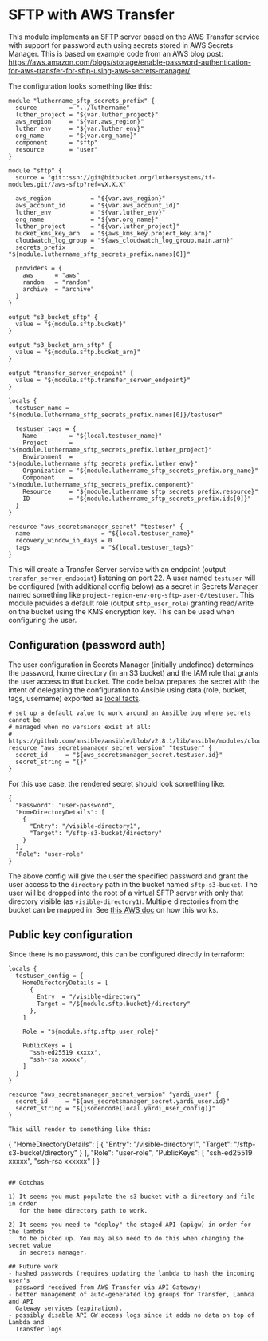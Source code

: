 # SFTP with AWS Transfer

This module implements an SFTP server based on the AWS Transfer service with
support for password auth using secrets stored in AWS Secrets Manager.  This is
based on example code from an AWS blog post:
https://aws.amazon.com/blogs/storage/enable-password-authentication-for-aws-transfer-for-sftp-using-aws-secrets-manager/

The configuration looks something like this:
```
module "luthername_sftp_secrets_prefix" {
  source         = "../luthername"
  luther_project = "${var.luther_project}"
  aws_region     = "${var.aws_region}"
  luther_env     = "${var.luther_env}"
  org_name       = "${var.org_name}"
  component      = "sftp"
  resource       = "user"
}

module "sftp" {
  source = "git::ssh://git@bitbucket.org/luthersystems/tf-modules.git//aws-sftp?ref=vX.X.X"

  aws_region           = "${var.aws_region}"
  aws_account_id       = "${var.aws_account_id}"
  luther_env           = "${var.luther_env}"
  org_name             = "${var.org_name}"
  luther_project       = "${var.luther_project}"
  bucket_kms_key_arn   = "${aws_kms_key.project_key.arn}"
  cloudwatch_log_group = "${aws_cloudwatch_log_group.main.arn}"
  secrets_prefix       = "${module.luthername_sftp_secrets_prefix.names[0]}"

  providers = {
    aws      = "aws"
    random   = "random"
    archive  = "archive"
  }
}

output "s3_bucket_sftp" {
  value = "${module.sftp.bucket}"
}

output "s3_bucket_arn_sftp" {
  value = "${module.sftp.bucket_arn}"
}

output "transfer_server_endpoint" {
  value = "${module.sftp.transfer_server_endpoint}"
}

locals {
  testuser_name = "${module.luthername_sftp_secrets_prefix.names[0]}/testuser"

  testuser_tags = {
    Name         = "${local.testuser_name}"
    Project      = "${module.luthername_sftp_secrets_prefix.luther_project}"
    Environment  = "${module.luthername_sftp_secrets_prefix.luther_env}"
    Organization = "${module.luthername_sftp_secrets_prefix.org_name}"
    Component    = "${module.luthername_sftp_secrets_prefix.component}"
    Resource     = "${module.luthername_sftp_secrets_prefix.resource}"
    ID           = "${module.luthername_sftp_secrets_prefix.ids[0]}"
  }
}

resource "aws_secretsmanager_secret" "testuser" {
  name                    = "${local.testuser_name}"
  recovery_window_in_days = 0
  tags                    = "${local.testuser_tags}"
}
```

This will create a Transfer Server service with an endpoint (output
`transfer_server_endpoint`) listening on port 22.  A user named `testuser` will
be configured (with additional config below) as a secret in Secrets Manager
named something like `project-region-env-org-sftp-user-0/testuser`.  This module
provides a default role (output `sftp_user_role`) granting read/write on the
bucket using the KMS encryption key.  This can be used when configuring the
user.

## Configuration (password auth)

The user configuration in Secrets Manager (initially undefined) determines the
password, home directory (in an S3 bucket) and the IAM role that grants the user
access to that bucket.  The code below prepares the secret with the intent of
delegating the configuration to Ansible using data (role, bucket, tags,
username) exported as [local
facts](https://docs.ansible.com/ansible/latest/user_guide/playbooks_variables.html#local-facts-facts-d).

```
# set up a default value to work around an Ansible bug where secrets cannot be
# managed when no versions exist at all:
# https://github.com/ansible/ansible/blob/v2.8.1/lib/ansible/modules/cloud/amazon/aws_secret.py#L293
resource "aws_secretsmanager_secret_version" "testuser" {
  secret_id     = "${aws_secretsmanager_secret.testuser.id}"
  secret_string = "{}"
}
```

For this use case, the rendered secret should look something like:

```
{
  "Password": "user-password",
  "HomeDirectoryDetails": [
    {
      "Entry": "/visible-directory1",
      "Target": "/sftp-s3-bucket/directory"
    }
  ],
  "Role": "user-role"
}
```

The above config will give the user the specified password and grant the user
access to the `directory` path in the bucket named `sftp-s3-bucket`.  The user
will be dropped into the root of a virtual SFTP server with only that directory
visible (as `visible-directory1`).  Multiple directories from the bucket can be
mapped in.  See [this AWS
doc](https://aws.amazon.com/blogs/storage/using-aws-sftp-logical-directories-to-build-a-simple-data-distribution-service/)
on how this works.

## Public key configuration

Since there is no password, this can be configured directly in terraform:

```
locals {
  testuser_config = {
    HomeDirectoryDetails = [
      {
        Entry  = "/visible-directory"
        Target = "/${module.sftp.bucket}/directory"
      },
    ]

    Role = "${module.sftp.sftp_user_role}"

    PublicKeys = [
      "ssh-ed25519 xxxxx",
      "ssh-rsa xxxxx",
    ]
  }
}

resource "aws_secretsmanager_secret_version" "yardi_user" {
  secret_id     = "${aws_secretsmanager_secret.yardi_user.id}"
  secret_string = "${jsonencode(local.yardi_user_config)}"
}

This will render to something like this:

```
{
  "HomeDirectoryDetails": [
    {
      "Entry": "/visible-directory1",
      "Target": "/sftp-s3-bucket/directory"
    }
  ],
  "Role": "user-role",
  "PublicKeys": [
    "ssh-ed25519 xxxxx",
    "ssh-rsa xxxxxx"
  ]
}
```

## Gotchas

1) It seems you must populate the s3 bucket with a directory and file in order
   for the home directory path to work.

2) It seems you need to "deploy" the staged API (apigw) in order for the lambda
   to be picked up. You may also need to do this when changing the secret value
   in secrets manager.

## Future work
- hashed passwords (requires updating the lambda to hash the incoming user's
  password received from AWS Transfer via API Gateway)
- better management of auto-generated log groups for Transfer, Lambda and API
  Gateway services (expiration).
- possibly disable API GW access logs since it adds no data on top of Lambda and
  Transfer logs
